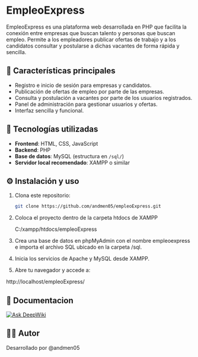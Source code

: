 # EmpleoExpress

EmpleoExpress es una plataforma web desarrollada en PHP que facilita la conexión entre empresas que buscan talento y personas que buscan empleo. Permite a los empleadores publicar ofertas de trabajo y a los candidatos consultar y postularse a dichas vacantes de forma rápida y sencilla.

## 🧩 Características principales

- Registro e inicio de sesión para empresas y candidatos.
- Publicación de ofertas de empleo por parte de las empresas.
- Consulta y postulación a vacantes por parte de los usuarios registrados.
- Panel de administración para gestionar usuarios y ofertas.
- Interfaz sencilla y funcional.
  
## 🚀 Tecnologías utilizadas

- **Frontend**: HTML, CSS, JavaScript
- **Backend**: PHP
- **Base de datos**: MySQL (estructura en `/sql/`)
- **Servidor local recomendado**: XAMPP o similar


## ⚙️ Instalación y uso

1. Clona este repositorio:
   ```bash
   git clone https://github.com/andmen05/empleoExpress.git

2. Coloca el proyecto dentro de la carpeta htdocs de XAMPP

   C:/xampp/htdocs/empleoExpress

3. Crea una base de datos en phpMyAdmin con el nombre empleoexpress e importa el archivo SQL ubicado en la carpeta /sql.

4. Inicia los servicios de Apache y MySQL desde XAMPP.

5. Abre tu navegador y accede a:

  http://localhost/empleoExpress/

## 📑 Documentacion

[![Ask DeepWiki](https://deepwiki.com/badge.svg)](https://deepwiki.com/andmen05/empleoExpress)

## 🧑‍💻 Autor
Desarrollado por @andmen05
